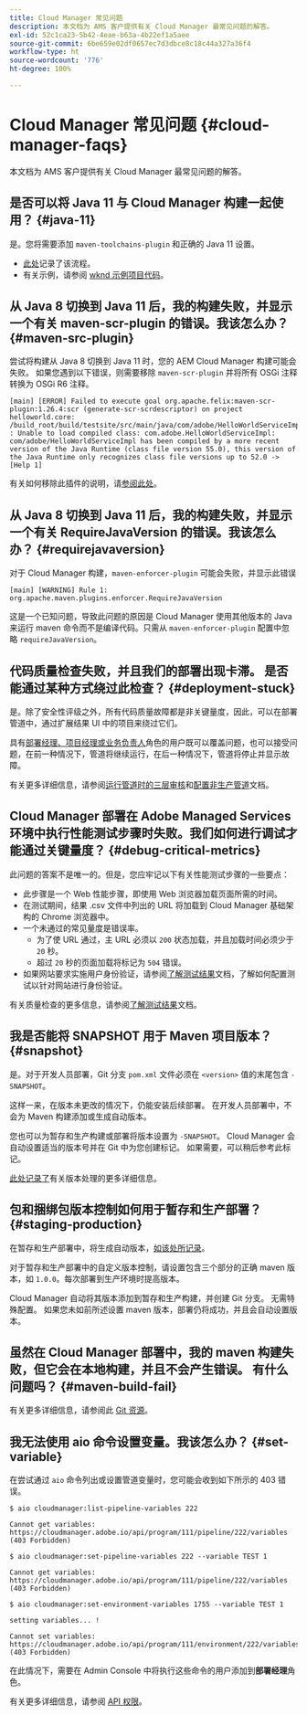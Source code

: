 ```yaml
---
title: Cloud Manager 常见问题
description: 本文档为 AMS 客户提供有关 Cloud Manager 最常见问题的解答。
exl-id: 52c1ca23-5b42-4eae-b63a-4b22ef1a5aee
source-git-commit: 6be659e02df0657ec7d3dbce8c18c44a327a36f4
workflow-type: ht
source-wordcount: '776'
ht-degree: 100%

---
```



# Cloud Manager 常见问题 {#cloud-manager-faqs}

本文档为 AMS 客户提供有关 Cloud Manager 最常见问题的解答。

## 是否可以将 Java 11 与 Cloud Manager 构建一起使用？ {#java-11}

是。您将需要添加 `maven-toolchains-plugin` 和正确的 Java 11 设置。

* [此处](/help/getting-started/using-the-wizard.md)记录了该流程。
* 有关示例，请参阅 [wknd 示例项目代码](https://github.com/adobe/aem-guides-wknd/commit/6cb5238cb6b932735dcf91b21b0d835ae3a7fe75)。

## 从 Java 8 切换到 Java 11 后，我的构建失败，并显示一个有关 maven-scr-plugin 的错误。我该怎么办？ {#maven-src-plugin}

尝试将构建从 Java 8 切换到 Java 11 时，您的 AEM Cloud Manager 构建可能会失败。 如果您遇到以下错误，则需要移除 `maven-scr-plugin` 并将所有 OSGi 注释转换为 OSGi R6 注释。

```text
[main] [ERROR] Failed to execute goal org.apache.felix:maven-scr-plugin:1.26.4:scr (generate-scr-scrdescriptor) on project helloworld.core: /build_root/build/testsite/src/main/java/com/adobe/HelloWorldServiceImpl.java : Unable to load compiled class: com.adobe.HelloWorldServiceImpl: com/adobe/HelloWorldServiceImpl has been compiled by a more recent version of the Java Runtime (class file version 55.0), this version of the Java Runtime only recognizes class file versions up to 52.0 -> [Help 1]
```

有关如何移除此插件的说明，请[参阅此处](https://cqdump.wordpress.com/2019/01/03/from-scr-annotations-to-osgi-annotations/)。

## 从 Java 8 切换到 Java 11 后，我的构建失败，并显示一个有关 RequireJavaVersion 的错误。我该怎么办？ {#requirejavaversion}

对于 Cloud Manager 构建，`maven-enforcer-plugin` 可能会失败，并显示此错误

```text
[main] [WARNING] Rule 1: org.apache.maven.plugins.enforcer.RequireJavaVersion
```

这是一个已知问题，导致此问题的原因是 Cloud Manager 使用其他版本的 Java 来运行 maven 命令而不是编译代码。只需从 `maven-enforcer-plugin` 配置中忽略 `requireJavaVersion`。

## 代码质量检查失败，并且我们的部署出现卡滞。 是否能通过某种方式绕过此检查？ {#deployment-stuck}

是。除了安全性评级之外，所有代码质量故障都是非关键量度，因此，可以在部署管道中，通过扩展结果 UI 中的项目来绕过它们。

具有[部署经理、项目经理或业务负责人](/help/requirements/users-and-roles.md#role-definitions)角色的用户既可以覆盖问题，也可以接受问题，在前一种情况下，管道将继续运行，在后一种情况下，管道将停止并显示故障。

有关更多详细信息，请参阅[运行管道时的三层审核](/help/using/code-quality-testing.md#three-tier-gates-while-running-a-pipeline)和[配置非生产管道](/help/using/non-production-pipelines.md#understanding-the-flow)文档。

## Cloud Manager 部署在 Adobe Managed Services 环境中执行性能测试步骤时失败。我们如何进行调试才能通过关键量度？ {#debug-critical-metrics}

此问题的答案不是唯一的。但是，您应牢记以下有关性能测试步骤的一些要点：

* 此步骤是一个 Web 性能步骤，即使用 Web 浏览器加载页面所需的时间。
* 在测试期间，结果 .csv 文件中列出的 URL 将加载到 Cloud Manager 基础架构的 Chrome 浏览器中。
* 一个未通过的常见量度是错误率。
   * 为了使 URL 通过，主 URL 必须以 `200` 状态加载，并且加载时间必须少于 `20` 秒。
   * 超过 `20` 秒的页面加载将标记为 `504` 错误。
* 如果网站要求实施用户身份验证，请参阅[了解测试结果](/help/using/code-quality-testing.md#authenticated-performance-testing)文档，了解如何配置测试以针对网站进行身份验证。

有关质量检查的更多信息，请参阅[了解测试结果](/help/using/code-quality-testing.md)文档。

## 我是否能将 SNAPSHOT 用于 Maven 项目版本？ {#snapshot}

是。对于开发人员部署，Git 分支 `pom.xml` 文件必须在 `<version>` 值的末尾包含 `-SNAPSHOT`。

这样一来，在版本未更改的情况下，仍能安装后续部署。 在开发人员部署中，不会为 Maven 构建添加或生成自动版本。

您也可以为暂存和生产构建或部署将版本设置为 `-SNAPSHOT`。 Cloud Manager 会自动设置适当的版本号并在 Git 中为您创建标记。 如果需要，可以稍后参考此标记。

[此处记录了](https://experienceleague.adobe.com/docs/experience-manager-cloud-service/content/implementing/using-cloud-manager/managing-code/project-version-handling.html)有关版本处理的更多详细信息。

## 包和捆绑包版本控制如何用于暂存和生产部署？ {#staging-production}

在暂存和生产部署中，将生成自动版本，[如该处所记录](/help/managing-code/maven-project-version.md)。

对于暂存和生产部署中的自定义版本控制，请设置包含三个部分的正确 maven 版本，如 `1.0.0`。每次部署到生产环境时提高版本。

Cloud Manager 自动将其版本添加到暂存和生产构建，并创建 Git 分支。 无需特殊配置。 如果您未如前所述设置 maven 版本，部署仍将成功，并且会自动设置版本。

## 虽然在 Cloud Manager 部署中，我的 maven 构建失败，但它会在本地构建，并且不会产生错误。 有什么问题吗？ {#maven-build-fail}

有关更多详细信息，请参阅此 [Git 资源](https://github.com/cqsupport/cloud-manager/blob/main/cm-build-step-fails.md)。

## 我无法使用 aio 命令设置变量。我该怎么办？ {#set-variable}

在尝试通过 `aio` 命令列出或设置管道变量时，您可能会收到如下所示的 403 错误。

```shell
$ aio cloudmanager:list-pipeline-variables 222

Cannot get variables: https://cloudmanager.adobe.io/api/program/111/pipeline/222/variables (403 Forbidden)

$ aio cloudmanager:set-pipeline-variables 222 --variable TEST 1

Cannot get variables: https://cloudmanager.adobe.io/api/program/111/pipeline/222/variables (403 Forbidden)

$ aio cloudmanager:set-environment-variables 1755 --variable TEST 1

setting variables... !

Cannot set variables: https://cloudmanager.adobe.io/api/program/111/environment/222/variables (403 Forbidden)
```

在此情况下，需要在 Admin Console 中将执行这些命令的用户添加到&#x200B;**部署经理**&#x200B;角色。

有关更多详细信息，请参阅 [API 权限](https://developer.adobe.com/experience-cloud/cloud-manager/guides/getting-started/permissions/)。
